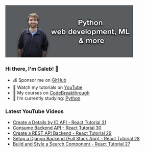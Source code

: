 <img src="github-cover-photo-my-face.jpg" width="400px" />

### Hi there, I'm Caleb! 🍛

- 💰 Sponsor me on [GitHub](https://github.com/sponsors/CalebCurry)
- 🎥 Watch my tutorials on [YouTube](https://www.youtube.com/calebthevideomaker2)
- 📗 My courses on [CodeBreakthrough](https://www.codebreakthrough.com)
- 🤔 I’m currently studying: [Python](https://www.youtube.com/watch?v=s3IvdkCq2_c&t=4254s)

### Latest YouTube Videos
<!-- YOUTUBE:START -->
- [Create a Details by ID API - React Tutorial 31](https://www.youtube.com/watch?v=sl3NyYuRwn4)
- [Consume Backend API - React Tutorial 30](https://www.youtube.com/watch?v=-O2wIkrHLgY)
- [Create a REST API Backend - React Tutorial 29](https://www.youtube.com/watch?v=7k7AUFRfFhg)
- [Setup a Django Backend &lpar;Full Stack App&rpar; - React Tutorial 28](https://www.youtube.com/watch?v=ntgKH7KUaNM)
- [Build and Style a Search Component - React Tutorial 27](https://www.youtube.com/watch?v=L6XXua68eEU)
<!-- YOUTUBE:END -->
